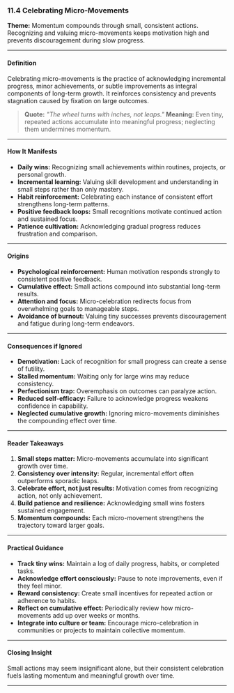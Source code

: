 ### **11.4 Celebrating Micro-Movements**

**Theme:** Momentum compounds through small, consistent actions. Recognizing and valuing micro-movements keeps motivation high and prevents discouragement during slow progress.

---

#### **Definition**

Celebrating micro-movements is the practice of acknowledging incremental progress, minor achievements, or subtle improvements as integral components of long-term growth. It reinforces consistency and prevents stagnation caused by fixation on large outcomes.

> **Quote:**
> *"The wheel turns with inches, not leaps."*
> **Meaning:** Even tiny, repeated actions accumulate into meaningful progress; neglecting them undermines momentum.

---

#### **How It Manifests**

* **Daily wins:** Recognizing small achievements within routines, projects, or personal growth.
* **Incremental learning:** Valuing skill development and understanding in small steps rather than only mastery.
* **Habit reinforcement:** Celebrating each instance of consistent effort strengthens long-term patterns.
* **Positive feedback loops:** Small recognitions motivate continued action and sustained focus.
* **Patience cultivation:** Acknowledging gradual progress reduces frustration and comparison.

---

#### **Origins**

* **Psychological reinforcement:** Human motivation responds strongly to consistent positive feedback.
* **Cumulative effect:** Small actions compound into substantial long-term results.
* **Attention and focus:** Micro-celebration redirects focus from overwhelming goals to manageable steps.
* **Avoidance of burnout:** Valuing tiny successes prevents discouragement and fatigue during long-term endeavors.

---

#### **Consequences if Ignored**

* **Demotivation:** Lack of recognition for small progress can create a sense of futility.
* **Stalled momentum:** Waiting only for large wins may reduce consistency.
* **Perfectionism trap:** Overemphasis on outcomes can paralyze action.
* **Reduced self-efficacy:** Failure to acknowledge progress weakens confidence in capability.
* **Neglected cumulative growth:** Ignoring micro-movements diminishes the compounding effect over time.

---

#### **Reader Takeaways**

1. **Small steps matter:** Micro-movements accumulate into significant growth over time.
2. **Consistency over intensity:** Regular, incremental effort often outperforms sporadic leaps.
3. **Celebrate effort, not just results:** Motivation comes from recognizing action, not only achievement.
4. **Build patience and resilience:** Acknowledging small wins fosters sustained engagement.
5. **Momentum compounds:** Each micro-movement strengthens the trajectory toward larger goals.

---

#### **Practical Guidance**

* **Track tiny wins:** Maintain a log of daily progress, habits, or completed tasks.
* **Acknowledge effort consciously:** Pause to note improvements, even if they feel minor.
* **Reward consistency:** Create small incentives for repeated action or adherence to habits.
* **Reflect on cumulative effect:** Periodically review how micro-movements add up over weeks or months.
* **Integrate into culture or team:** Encourage micro-celebration in communities or projects to maintain collective momentum.

---

#### **Closing Insight**

Small actions may seem insignificant alone, but their consistent celebration fuels lasting momentum and meaningful growth over time.

---
